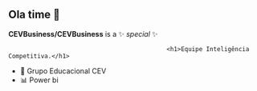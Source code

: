 ## Ola time 👋

**CEVBusiness/CEVBusiness** is a ✨ _special_ ✨

                                                <h1>Equipe Inteligência Competitiva.</h1>
- 🔭 Grupo Educacional CEV
- 📊 Power bi

